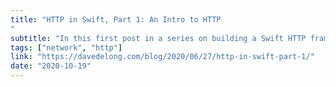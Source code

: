 ```yaml
---
title: "HTTP in Swift, Part 1: An Intro to HTTP
"
subtitle: "In this first post in a series on building a Swift HTTP framework, Dave Delong provides an introduction to HTTP. This looks like it is going to be a great series, and as Dave says, knowing the details of how HTTP works is one of the most valuable things a software engineer can know."
tags: ["network", "http"]
link: "https://davedelong.com/blog/2020/06/27/http-in-swift-part-1/"
date: "2020-10-19"
---
```


